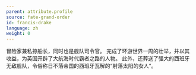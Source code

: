 ```yaml
---
parent: attribute.profile
source: fate-grand-order
id: francis-drake
language: zh
weight: 0
---
```


冒险家兼私掠船长，同时也是舰队司令官。
完成了环游世界一周的壮举，并以其收益，为英国开辟了大航海时代霸者之路的人物。
此外，还葬送了强大的西班牙无敌舰队，令俗称日不落帝国的西班牙瓦解的“射落太阳的女人”。
